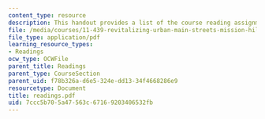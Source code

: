 ```yaml
---
content_type: resource
description: This handout provides a list of the course reading assignments.
file: /media/courses/11-439-revitalizing-urban-main-streets-mission-hill-egleston-square-boston-spring-2003/7ccc5b705a47563c67169203406532fb_readings.pdf
file_type: application/pdf
learning_resource_types:
- Readings
ocw_type: OCWFile
parent_title: Readings
parent_type: CourseSection
parent_uid: f78b326a-d6e5-324e-dd13-34f4668286e9
resourcetype: Document
title: readings.pdf
uid: 7ccc5b70-5a47-563c-6716-9203406532fb
---
```


